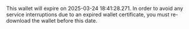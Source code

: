 This wallet will expire on 2025-03-24 18:41:28.271. In order to avoid any service interruptions due to an expired wallet certificate, you must re-download the wallet before this date.